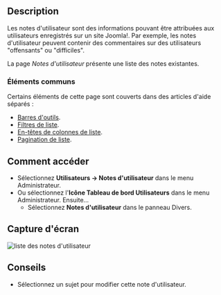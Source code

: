 <!-- Filename: Help4.x:User_Notes / Display title: Notes utilisateurs -->

## Description

Les notes d'utilisateur sont des informations pouvant être attribuées aux utilisateurs enregistrés sur un site Joomla!. Par exemple, les notes d'utilisateur peuvent contenir des commentaires sur des utilisateurs "offensants" ou "difficiles".

La page *Notes d'utilisateur* présente une liste des notes existantes.

### Éléments communs

Certains éléments de cette page sont couverts dans des articles d'aide séparés :

* [Barres d'outils](jdocmanual?article=help/common-elements/toolbars).
* [Filtres de liste](jdocmanual?article=help/common-elements/list-filters).
* [En-têtes de colonnes de liste](jdocmanual?article=help/common-elements/list-column-headers).
* [Pagination de liste](jdocmanual?article=help/common-elements/list-pagination).

## Comment accéder

- Sélectionnez **Utilisateurs → Notes d'utilisateur** dans le menu Administrateur.
- Ou sélectionnez l'**Icône Tableau de bord Utilisateurs** dans le menu Administrateur. Ensuite...
  - Sélectionnez **Notes d'utilisateur** dans le panneau Divers.

## Capture d'écran

![liste des notes d'utilisateur](../../../fr/images/users/users-user-notes-list.png)

## Conseils

- Sélectionnez un sujet pour modifier cette note d'utilisateur.
